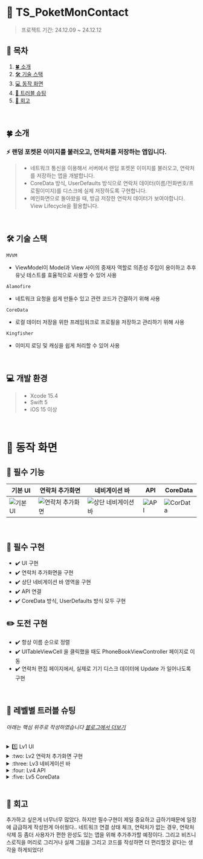 
# 💫 TS_PoketMonContact
> 프로젝트 기간: 24.12.09 ~ 24.12.12

## 📖 목차
1. [🍀 소개](#소개)
2. [🛠️ 기술 스택](#기술-스택)
3. [💻 동작 화면](#동작-화면)
4. [🧨 트러블 슈팅](#트러블-슈팅)
5. [📕 회고](#회고)
<br>

<a id="소개"></a>
## 🍀 소개
### :zap: 랜덤 포켓몬 이미지를 불러오고, 연락처를 저장하는 앱입니다.

> * 네트워크 통신을 이용해서 서버에서 랜덤 포켓몬 이미지를 불러오고, 연락처를 저장하는 앱을 개발합니다.
> * CoreData 방식, UserDefaults 방식으로 연락처 데이터(이름/전화번호/프로필이미지)를 디스크에 실제 저장하도록 구현합니다.
> * 메인화면으로 돌아왔을 때, 방금 저장한 연락처 데이터가 보여야합니다. View Lifecycle을 활용합니다.
<br>

<a id="기술-스택"></a>
## 🛠️ 기술 스택

`MVVM`
- ViewModel이 Model과 View 사이의 중재자 역할로 의존성 주입이 용이하고 추후 유닛 테스트를 효율적으로 사용할 수 있어 사용
  
`Alamofire`
- 네트워크 요청을 쉽게 만들수 있고 관련 코드가 간결하기 위해 사용

`CoreData`
- 로컬 데이터 저장을 위한 프레임워크로 프로필을 저장하고 관리하기 위해 사용

`Kingfisher`
- 이미지 로딩 및 캐싱을 쉽게 처리할 수 있어 사용
<br>

## :computer: 개발 환경
> * Xcode 15.4
> * Swift 5
> * iOS 15 이상
<br>

<a id="동작-화면"></a>
# 📱 동작 화면

## 💫 필수 기능

|기본 UI|연락처 추가화면|네비게이션 바|API|CoreData|
|--------|--------|--------|--------|--------|
|![기본 UI](https://github.com/user-attachments/assets/4140d63f-19fc-4dbb-ab60-d6a48dc24326)|![연락처 추가화면](https://github.com/user-attachments/assets/b62b61ec-4e1d-4825-81b1-005c0a60ef0f)|![상단 네비게이션 바](https://github.com/user-attachments/assets/2164f6ca-da24-4049-9e94-4df8c119ffbc)|![API](https://github.com/user-attachments/assets/5334869c-b50e-48ba-a92f-03d764341f28)|![CorData](https://github.com/user-attachments/assets/2cc01647-fd09-4d98-b88c-e516035f65ed)|
<br>

## :pushpin: 필수 구현

- :heavy_check_mark: UI 구현
- :heavy_check_mark: 연락처 추가화면을 구현
- :heavy_check_mark: 상단 네비게이션 바 영역을 구현
- :heavy_check_mark: API 연결
- :heavy_check_mark: CoreData 방식, UserDefaults 방식 모두 구현

## ✏️ 도전 구현
- :heavy_check_mark: 항상 이름 순으로 정렬
- :heavy_check_mark: UITableViewCell 을 클릭했을 때도 PhoneBookViewController 페이지로 이동
- :heavy_check_mark: 연락처 편집 페이지에서, 실제로 기기 디스크 데이터에 Update 가 일어나도록 구현
<br>

<a id="트러블-슈팅"></a>
## 🧨  레벨별 트러블 슈팅
###### 아래는 핵심 위주로 작성하였습니다 [블로그에서 더보기](https://velog.io/@sy0201/posts?q=%ED%8F%AC%EC%BC%93%EB%AA%AC)

<details>
<summary>1️⃣ Lv1 UI</summary>
<div markdown="1">
<br>

**문제발생** <br>
layoutSubviews에서 profileImg.layer.cornerRadius를 설정해도 동작하지 않는 문제가 발생하였다.
검색해보니 뷰 계층이 올바르게 업데이트되기 전에 레이아웃을 그려주는 부분이 호출되는 문제라고 찾았다.

**해결방법** <br>
공식문서를 보다 layoutSubviews를 직접 호출하면 안된다는 내용을 확인하였고, 다른 함수 중 `func draw()`를 알게 되었다. 해당 메서드는 뷰의 커스텀 렌더링을 수행하기 위해 호출된다고 한다. 하지만 오히려 `draw()`메서드를 사용하면 오히려 불필요한 작업을 추가하기 때문에 피하는것이 좋다고 하였다. 하지만 해당 메서드에서 작성시 이상없이 ConerRadius가 적용되었고, 과제 제출 기간의 압박으로 우선 되는 부분에 적용하였지만 정확한 문제인 뷰 계층의 업데이트 순서를 확인하고 수정해야겠다고 생각했다.
```swift
override func draw(_ rect: CGRect) {
        profileImg.layer.cornerRadius = profileImg.bounds.width / 2
}
```
 <br>
</div>
</details>

<details>
<summary>:two: Lv2 연락처 추가화면 구현</summary>
<div markdown="2">
<br>

**문제발생** <br>
과제 내용에는 이름과 전화번호 입력칸을 UITextView로 제안되어있었다. UITextView는 긴 내용을 입력하는것으로 알고 있었다.
이름과 연락처 부분은 한줄이면 작성이 가능하였고, UITextField를 사용하는것이 맞지 않을까? 하는 고민이 생겼다.

**해결방법** <br>
1. 전화번호 입력시 하이픈도 자동으로 입력되도록 기능을 추가할 생각이었고, 2. 입력수 제한도 넣을 예정이었다. 3. 그리고 placeholder를 사용하여 사용자가 어떤걸 입력해야하는지 알려주고싶었다.
이러한 고민 끝에 UITextField를 사용하기로 결정하였다. 덕분에 UITextView와 UITextField의 차이점도 다시한번 짚어볼수 있는 계기가 되었고, 왜 해당 기능(UI 컴포넌트)을 사용했는지 이유를 찾고 공부하게된 계기가 되었다.

| **특징** | **UITextField** | **UITextView** |
|------------------------|-----------------------------------------------------------|-------------------------------------------------------|
| **기본 목적**          | 단일 줄 입력                                               | 여러 줄 입력                                           |
| **내장 UI/기능**       | 기본적으로 `placeholder` 지원, 키보드 바로 닫힘             | `placeholder` 기본 미지원, 키보드 계속 열림           |
| **사용자 경험**        | 간단하고 실시간 입력 제어 가능                              | 여러 줄 입력에 적합하나 실시간 입력 제어는 불편        |
| **실시간 데이터 제어** | `shouldChangeCharactersIn` 델리게이트로 실시간 데이터 제어 가능 | 별도 로직 구현이 필요, 실시간 제어 복잡               |
| **포커스 및 키보드 동작** | 키보드가 기본적으로 한 줄 입력에 최적화됨                   | 여러 줄 입력을 위해 키보드 크기가 조정됨               |
| **주요 사용 사례**     | 사용자 이름, 전화번호 등 단일 줄 데이터 입력                 | 메모, 설명 등 여러 줄 데이터 입력                      |

 <br>
</div>
</details>

<details>
<summary>:three: Lv3 네비게이션 바</summary>
<div markdown="3">
<br>

**문제발생** <br>
리스트 화면에서 프로필 추가화면으로 PushViewController를 통해 화면 전환시 NavigationBar는 어디에서 설정해야하는지 고민되었다.
예를 들어 리스트 화면에서 프로필 추가화면으로 Push될때 NavigationBar의 Title이 잘못 표시되는 문제가 생겼다.

**해결방법** <br>
- NavigationBar 코드 작성 위치 문제 :  각 화면에 해당하는 NavigationBar는 각 ViewController에 작성해주어야했다. ViewController는 각각 독립적이기 때문에 해당 관련 설정을 작성해주지 않으면 이전화면의 설정이 유지될 가능성이 있었다.
```swift
// 리스트화면에서의 NavigationBar 설정
func setupNavigationBar() {
        // UINavigationBarAppearance 설정
        let appearance = UINavigationBarAppearance()
        appearance.configureWithOpaqueBackground() // 불투명한 기본 배경 설정
        appearance.backgroundColor = .white        // 원하는 배경색으로 설정
        appearance.shadowColor = nil               // 밑줄(쉐도우) 제거
        appearance.shadowImage = UIImage()         // 쉐도우 이미지 제거
        
        // 네비게이션 바에 appearance 적용
        navigationController?.navigationBar.standardAppearance = appearance
        navigationController?.navigationBar.scrollEdgeAppearance = appearance
        
        // 왼쪽 바 버튼 설정
        let navLeftItem = UIBarButtonItem(title: "Back",
                                          style: .plain,
                                          target: self,
                                          action: nil)
        // 오른쪽 바 버튼 설정
        let navRightItem = UIBarButtonItem(title: "추가",
                                           style: .plain,
                                           target: self,
                                           action: #selector(addButtonTapped))
        navRightItem.tintColor = .gray
        navigationItem.backBarButtonItem = navLeftItem
        navigationItem.rightBarButtonItem = navRightItem
        navigationItem.title = "친구 목록"
    }

// 프로필 추가화면에서의 NavigationBar 설정
func setupNavigationBar() {
        // 오른쪽 바 버튼 설정
        let navRightItem = UIBarButtonItem(title: "적용",
                                           style: .plain,
                                           target: self,
                                           action: #selector(applyButtonTapped))
        navigationItem.rightBarButtonItem = navRightItem
        navigationItem.title = "연락처 추가"
    }
```
 <br>
</div>
</details>

<details>
<summary>:four: Lv4 API</summary>
<div markdown="4">
<br>

**문제발생** <br>
기존에는 네트워크 서비스를 싱글톤 패턴으로 작성하고, ViewModel에서 바로 호출하여 API 요청을 처리하도록 코드를 작성하였다.
이렇게 작성했을때 비즈니스 로직과 네트워크 호출이 섞여있어서 코드작성한 나조차 너무 헷갈렸고 복잡하게 느껴졌다. 
그리고 싱글톤 패턴은 단 하나의 인스턴스만 생성되고 공유되도록 설계된 패턴이라고 공부했는데 이걸 남용하게 되는 문제가 생겼다.

그래서 NetworkService파일은 순수한 포켓몬 네트워크 요청을 처리하는 로직을 담당하도록 작성했고, Repository는 데이터를 관리하고 포켓몬 네트워크 로직을 호출한 결과를 가공해서 사용할 수 있도록 파일 분리를 하였다.
이 과정에서도 정확한 책임과 역할에 대한 이해가 부족해서 약간 혼재되었고, 코드도 중복되는 문제가 발생하였다.

**해결방법** <br>
중복된 코드와 로직을 제거하여 랜덤 프로필 이미지 생성시 네트워크를 호출하고, 정상적으로 API호출을 확인 할 수 있었다.
NetworkService: 순수한 네트워크 요청 및 응답 처리.
Repository: 데이터를 관리하고 가공하여 비즈니스 로직을 적용

이렇게 수정하고나니 NetworkService와 Repository의 역할이 명확해져 코드의 가독성과 유지보수성이 향상되었고, 아직 테스트코드를 작성해본적은 없지만 테스트에 매우 용이하다고 하여 꼭 적용해보고싶다.

 <br>
</div>
</details>

<details>
<summary>:five: Lv5 CoreData</summary>
<div markdown="5">
<br>

**문제발생** <br>
앱에서 연락처를 저장한 후, 다시 빌드하거나 앱을 재시작했을 때 이름과 연락처 정보는 정상적으로 표시되지만, 이미지가 표시되지 않는 문제가 발생하였다.

**해결방법** <br>
갈피를 못잡다가 튜터님들 방문 후에 어디서 문제가 되는지 검토하게되었다!
1. 이미지 저장방식의 문제
2. 이미지 경로 관리 문제
3. 이미지 로드시 호출 위치 문제
이렇게 총 3개의 문제로 간추릴 수 있었다.
포켓몬 API에서 String으로 이미지데이터를 주고 있기때문에 받아오기만하면 되는거였는데 중간에 PNG로 받아왔다가 image에 넣기 위해서 다시 UIImage로 변환해주고 중복된 코드와 불필요한 코드가 많았다. 그런 과정에서 url이 유실되었고... 불필요한 코드를 지우고
단계별로 작성하게 시작했다.

<img width="1185" alt="스크린샷 2024-12-12 07 59 11" src="https://github.com/user-attachments/assets/f6e1a82e-721b-4802-9c32-faf10d3d076f" />

 <br>
</div>
</details>
<br>

<a id="회고"></a>
## 📕 회고
추가하고 싶은게 너무너무 많았다. 하지만 필수구현이 제일 중요하고 급하기때문에 일정에 급급하게 작성한게 아쉬웠다..
네트워크 연결 상태 체크, 연락처가 없는 경우, 연락처 삭제 등 좀더 사용자가 편한 완성도 있는 앱을 위해 추가추가할 예정이다.
그리고 비즈니스로직을 머리로 그리거나 실제 그림을 그리고 코드를 작성하면 더 편리할것 같다는 생각을 하게되었다!
